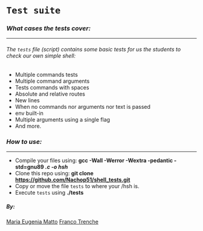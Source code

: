 # `Test suite`
### *What cases the tests cover:*
---------

######  The `tests` file (script) contains some basic tests for us the students to check our own simple shell:
- Multiple commands tests
- Multiple command arguments
- Tests commands with spaces
- Absolute and relative routes
- New lines
- When no commands nor arguments nor text is passed
- env built-in
- Multiple arguments using a single flag
- And more.
### *How to use:*
-----

- Compile your files using: **gcc -Wall -Werror -Wextra -pedantic -std=gnu89 *.c -o hsh***
- Clone this repo using:   **git clone https://github.com/Nachop51/shell_tests.git**
- Copy or move the file `tests` to where your /hsh is.
- Execute `tests` using **./tests**

##### **By:**
[Maria Eugenia Matto](https://www.linkedin.com/in/maria-matto/)
[Franco Trenche](https://www.linkedin.com/in/franco-trenche-375a33209/?originalSubdomain=uy)
